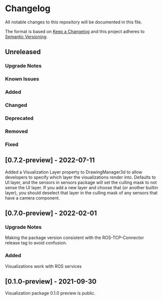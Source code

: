 # Changelog

All notable changes to this repository will be documented in this file.

The format is based on [Keep a Changelog](http://keepachangelog.com/en/1.0.0/) and this project adheres to [Semantic Versioning](http://semver.org/spec/v2.0.0.html).


## Unreleased

### Upgrade Notes

### Known Issues

### Added

### Changed

### Deprecated

### Removed

### Fixed

## [0.7.2-preview] - 2022-07-11

Added a Visualization Layer property to DrawingManager3d to allow developers to specify which layer the visualizations render into.
   Defaults to UI layer, and the sensors in sensors package will set the culling mask to not sense the UI layer. If you add a new layer
   and choose that (or another builtin layer), you should deselect that layer in the culling mask of any sensors that have a camera component.

## [0.7.0-preview] - 2022-02-01

### Upgrade Notes

Making the package version consistent with the ROS-TCP-Connector release tag to avoid confusion.

### Added

Visualizations work with ROS services


## [0.1.0-preview] - 2021-09-30

Visualization package 0.1.0 preview is public.
